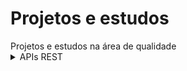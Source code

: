 <h1>Projetos e estudos</h1>
  Projetos e estudos na área de qualidade 
  
  <details>
   
  <summary>
    <a>APIs REST</a>
  </summary>

  <a name="APIs REST"></a>
  
  - [Conceitos de APIs REST](https://github.com/andressabessa/Introdu--o-a-APIs-REST)
 
</details>
